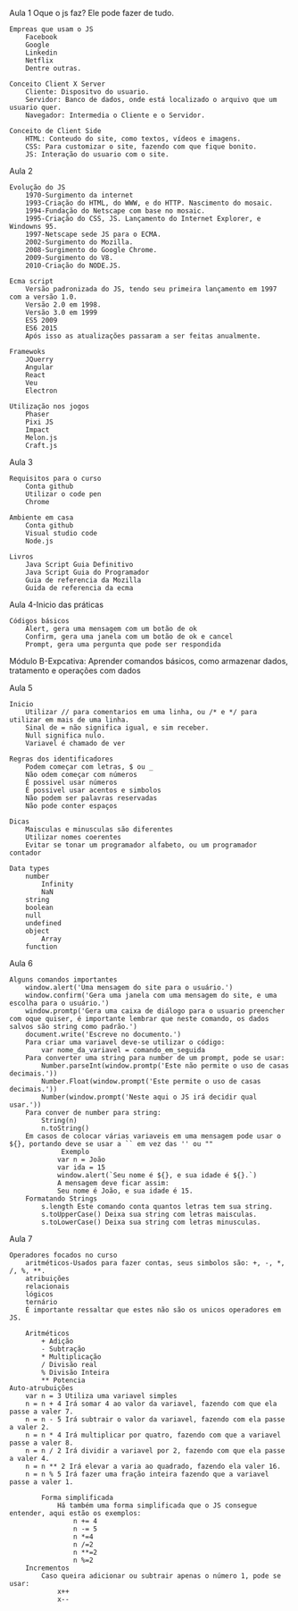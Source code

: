 Aula 1
	Oque o js faz? Ele pode fazer de tudo.
	
	Empreas que usam o JS
		Facebook
		Google
		Linkedin
		Netflix
		Dentre outras.	
	
	Conceito Client X Server
		Cliente: Dispositvo do usuario.
		Servidor: Banco de dados, onde está localizado o arquivo que um usuario quer.
		Navegador: Intermedia o Cliente e o Servidor.
		
	Conceito de Client Side
		HTML: Conteudo do site, como textos, vídeos e imagens.
		CSS: Para customizar o site, fazendo com que fique bonito.
		JS: Interação do usuario com o site.

Aula 2
	
	Evolução do JS
		1970-Surgimento da internet
		1993-Criação do HTML, do WWW, e do HTTP. Nascimento do mosaic.
		1994-Fundação do Netscape com base no mosaic.
		1995-Criação do CSS, JS. Lançamento do Internet Explorer, e Windowns 95.
		1997-Netscape sede JS para o ECMA.
		2002-Surgimento do Mozilla.
		2008-Surgimento do Google Chrome.
		2009-Surgimento do V8.
		2010-Criação do NODE.JS.

	Ecma script
		Versão padronizada do JS, tendo seu primeira lançamento em 1997 com a versão 1.0.
		Versão 2.0 em 1998.
		Versão 3.0 em 1999
		ES5 2009
		ES6 2015
		Após isso as atualizações passaram a ser feitas anualmente.

	Framewoks
		JQuerry
		Angular
		React
		Veu
		Electron

	Utilização nos jogos
		Phaser
		Pixi JS
		Impact
		Melon.js
		Craft.js

Aula 3

	Requisitos para o curso
		Conta github
		Utilizar o code pen
		Chrome

	Ambiente em casa
		Conta github
		Visual studio code
		Node.js

	Livros
		Java Script Guia Definitivo
		Java Script Guia do Programador
		Guia de referencia da Mozilla
		Guida de referencia da ecma

Aula 4-Inicio das práticas
	
	Códigos básicos
		Alert, gera uma mensagem com um botão de ok
		Confirm, gera uma janela com um botão de ok e cancel
		Prompt, gera uma pergunta que pode ser respondida

Módulo B-Expcativa: Aprender comandos básicos, como armazenar dados, tratamento e operações com dados

Aula 5
	
	Inicio
		Utilizar // para comentarios em uma linha, ou /* e */ para utilizar em mais de uma linha.
		Sinal de = não significa igual, e sim receber.
		Null significa nulo.
		Variavel é chamado de ver

	Regras dos identificadores
		Podem começar com letras, $ ou _
		Não odem começar com números
		É possivel usar números
		É possivel usar acentos e simbolos
		Não podem ser palavras reservadas
		Não pode conter espaços

	Dicas
		Maisculas e minusculas são diferentes
		Utilizar nomes coerentes
		Evitar se tonar um programador alfabeto, ou um programador contador

	Data types
		number
			Infinity
			NaN
		string
		boolean
		null
		undefined
		object
			Array
		function

Aula 6

	Alguns comandos importantes
		window.alert('Uma mensagem do site para o usuário.')
		window.confirm('Gera uma janela com uma mensagem do site, e uma escolha para o usuário.')
		window.promtp('Gera uma caixa de diálogo para o usuario preencher com oque quiser, é importante lembrar que neste comando, os dados salvos são string como padrão.')
		document.write('Escreve no documento.')
		Para criar uma variavel deve-se utilizar o código:
			var nome_da_variavel = comando_em_seguida
		Para converter uma string para number de um prompt, pode se usar:
			Number.parseInt(window.promtp('Este não permite o uso de casas decimais.'))
			Number.Float(window.prompt('Este permite o uso de casas decimais.'))
			Number(window.prompt('Neste aqui o JS irá decidir qual usar.'))
		Para conver de number para string:
			String(n)
			n.toString()
		Em casos de colocar várias variaveis em uma mensagem pode usar o ${}, portando deve se usar a `` em vez das '' ou ""
				 Exemplo
				var n = João
				var ida = 15
				window.alert(`Seu nome é ${}, e sua idade é ${}.`)
				A mensagem deve ficar assim:
				Seu nome é João, e sua idade é 15.
		Formatando Strings
			s.length Este comando conta quantos letras tem sua string.
			s.toUpperCase() Deixa sua string com letras maisculas.
			s.toLowerCase() Deixa sua string com letras minusculas.

Aula 7

	Operadores focados no curso
		aritméticos-Usados para fazer contas, seus simbolos são: +, -, *, /, %, **.
		atribuições
		relacionais
		lógicos
		ternário
		É importante ressaltar que estes não são os unicos operadores em JS.

		Aritméticos
			+ Adição
			- Subtração
			* Multiplicação
			/ Divisão real 
			% Divisão Inteira 
			** Potencia
	Auto-atrubuições
		var n = 3 Utiliza uma variavel simples
		n = n + 4 Irá somar 4 ao valor da variavel, fazendo com que ela passe a valer 7.
		n = n - 5 Irá subtrair o valor da variavel, fazendo com ela passe a valer 2.
		n = n * 4 Irá multiplicar por quatro, fazendo com que a variavel passe a valer 8.
		n = n / 2 Irá dividir a variavel por 2, fazendo com que ela passe a valer 4.
		n = n ** 2 Irá elevar a varia ao quadrado, fazendo ela valer 16.
		n = n % 5 Irá fazer uma fração inteira fazendo que a variavel passe a valer 1.

			Forma simplificada
				Há também uma forma simplificada que o JS consegue entender, aqui estão os exemplos:
					n += 4
					n -= 5
					n *=4
					n /=2
					n **=2
					n %=2
		Incrementos
			Caso queira adicionar ou subtrair apenas o número 1, pode se usar:
				x++
				x--
			
